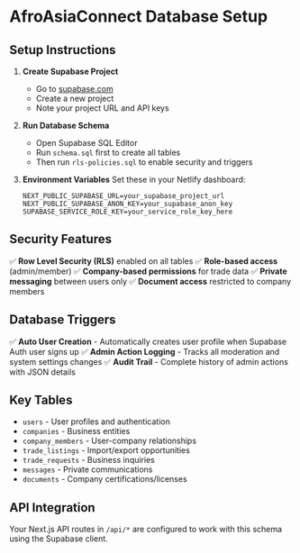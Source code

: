 # AfroAsiaConnect Database Setup

## Setup Instructions

1. **Create Supabase Project**
   - Go to [supabase.com](https://supabase.com)
   - Create a new project
   - Note your project URL and API keys

2. **Run Database Schema**
   - Open Supabase SQL Editor
   - Run `schema.sql` first to create all tables
   - Then run `rls-policies.sql` to enable security and triggers

3. **Environment Variables**
   Set these in your Netlify dashboard:
   ```
   NEXT_PUBLIC_SUPABASE_URL=your_supabase_project_url
   NEXT_PUBLIC_SUPABASE_ANON_KEY=your_supabase_anon_key
   SUPABASE_SERVICE_ROLE_KEY=your_service_role_key_here
   ```

## Security Features

✅ **Row Level Security (RLS)** enabled on all tables
✅ **Role-based access** (admin/member)
✅ **Company-based permissions** for trade data
✅ **Private messaging** between users only
✅ **Document access** restricted to company members

## Database Triggers

✅ **Auto User Creation** - Automatically creates user profile when Supabase Auth user signs up
✅ **Admin Action Logging** - Tracks all moderation and system settings changes
✅ **Audit Trail** - Complete history of admin actions with JSON details

## Key Tables

- `users` - User profiles and authentication
- `companies` - Business entities
- `company_members` - User-company relationships
- `trade_listings` - Import/export opportunities
- `trade_requests` - Business inquiries
- `messages` - Private communications
- `documents` - Company certifications/licenses

## API Integration

Your Next.js API routes in `/api/*` are configured to work with this schema using the Supabase client.
